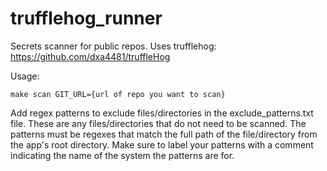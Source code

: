 # trufflehog_runner
Secrets scanner for public repos.  Uses trufflehog: https://github.com/dxa4481/truffleHog

Usage:

    make scan GIT_URL={url of repo you want to scan}

 Add regex patterns to exclude files/directories in the exclude_patterns.txt file.  These are any files/directories that do not need to be scanned.  The patterns must be regexes that match the full path of the file/directory from the app's root directory.  Make sure to label your patterns with a comment indicating the name of the system the patterns
 are for.
